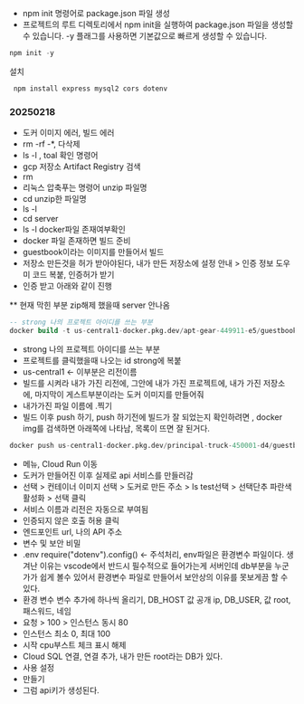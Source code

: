 - npm init 명령어로 package.json 파일 생성
- 프로젝트의 루트 디렉토리에서 npm init을 실행하여 package.json 파일을 생성할 수 있습니다. -y 플래그를 사용하면 기본값으로 빠르게 생성할 수 있습니다.

```js
npm init -y
```

설치

```js
 npm install express mysql2 cors dotenv
```

### 20250218

- 도커 이미지 에러, 빌드 에러
- rm -rf -\*, 다삭제
- ls -l , toal 확인 명령어
- gcp 저장소 Artifact Registry 검색
- rm
- 리눅스 압축푸는 명령어 unzip 파일명
- cd unzip한 파일명
- ls -l
- cd server
- ls -l docker파일 존재여부확인
- docker 파일 존재하면 빌드 준비
- guestbook이라는 이미지를 만들어서 빌드
- 저장소 만든것을 허가 받아야된다, 내가 만든 저장소에 설정 안내 > 인증 정보 도우미 코드 복붙, 인증허가 받기
- 인증 받고 아래와 같이 진행

\*\* 현재 막힌 부분 zip해제 했을때 server 안나옴

```sql
-- strong 나의 프로젝트 아이디를 쓰는 부분
docker build -t us-central1-docker.pkg.dev/apt-gear-449911-e5/guestbook/guestbook
```

- strong 나의 프로젝트 아이디를 쓰는 부분
- 프로젝트를 클릭했을때 나오는 id strong에 복붙
- us-central1 <- 이부분은 리전이름
- 빌드를 시켜라 내가 가진 리전에, 그안에 내가 가진 프로젝트에, 내가 가진 저장소에, 마지막이 게스트부분이라는 도커 이미지를 만들어줘
- 내가가진 파일 이름에 .찍기
- 빌드 이후 push 하기, push 하기전에 빌드가 잘 되었는지 확인하려면 , docker img를 검색하면 아래쪽에 나타남, 목록이 뜨면 잘 된거다.

```sql
docker push us-central1-docker.pkg.dev/principal-truck-450001-d4/guestbook/guestbook
```

- 메뉴, Cloud Run 이동
- 도커가 만들어진 이후 실제로 api 서비스를 만들러감
- 선택 > 컨테이너 이미지 선택 > 도커로 만든 주소 > ls test선택 > 선택단추 파란색 활성화 > 선택 클릭
- 서비스 이름과 리전은 자동으로 부여됨
- 인증되지 않은 호출 허용 클릭
- 엔드포인트 url, 나의 API 주소
- 변수 및 보안 비밀
- .env require("dotenv").config() <- 주석처리, env파일은 환경변수 파일이다. 생겨난 이유는 vscode에서 반드시 필수적으로 들어가는게 서버인데 db부분을 누군가가 쉽게 볼수 있어서 환경변수 파일로 만들어서 보안상의 이유를 못보게끔 할 수 있다.
- 환경 변수 변수 추가에 하나씩 올리기, DB_HOST 값 공개 ip, DB_USER, 값 root, 패스워드, 네임
- 요청 > 100 > 인스턴스 동시 80
- 인스턴스 최소 0, 최대 100
- 시작 cpu부스트 체크 표시 해제
- Cloud SQL 연결, 연결 추가, 내가 만든 root라는 DB가 있다.
- 사용 설정
- 만들기
- 그럼 api키가 생성된다.
